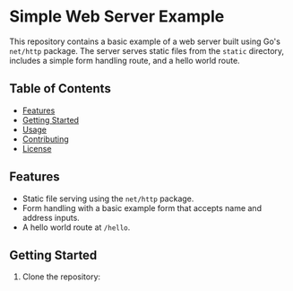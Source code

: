 # Simple Web Server Example

This repository contains a basic example of a web server built using Go's `net/http` package. The server serves static files from the `static` directory, includes a simple form handling route, and a hello world route.

## Table of Contents

- [Features](#features)
- [Getting Started](#getting-started)
- [Usage](#usage)
- [Contributing](#contributing)
- [License](#license)

## Features

- Static file serving using the `net/http` package.
- Form handling with a basic example form that accepts name and address inputs.
- A hello world route at `/hello`.

## Getting Started

1. Clone the repository:
